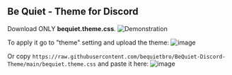 ## Be Quiet - Theme for Discord
Download ONLY **bequiet.theme.css**.
![Demonstration](https://github.com/user-attachments/assets/82088135-6815-4f5c-a143-a86958b526d6)


To apply it go to "theme" setting and upload the theme:
![image](https://github.com/user-attachments/assets/9452e169-4c58-443e-a70d-6e35dffeef1a)

Or copy `https://raw.githubusercontent.com/bequietbro/BeQuiet-Discord-Theme/main/bequiet.theme.css` and paste it here: 
![image](https://github.com/user-attachments/assets/7e4b85c9-337a-44dd-99de-c44b20665d10)

